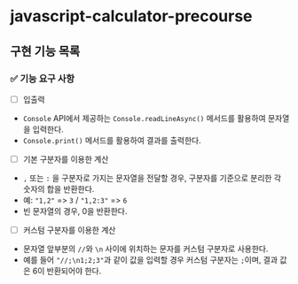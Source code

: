 # javascript-calculator-precourse

## 구현 기능 목록

### ✅ 기능 요구 사항

- [ ] 입출력
- `Console` API에서 제공하는 `Console.readLineAsync()` 메서드를 활용하여 문자열을 입력한다.
- `Console.print()` 메서드를 활용하여 결과를 출력한다.
- [ ] 기본 구분자를 이용한 계산
- `,` 또는 `:` 을 구분자로 가지는 문자열을 전달할 경우, 구분자를 기준으로 분리한 각 숫자의 합을 반환한다.
- 예: `"1,2"` => `3` / `"1,2:3"` => `6`
- 빈 문자열의 경우, 0을 반환한다.
- [ ] 커스텀 구분자를 이용한 계산
- 문자열 앞부분의 `//`와 `\n` 사이에 위치하는 문자를 커스텀 구분자로 사용한다.
- 예를 들어 `"//;\n1;2;3"`과 같이 값을 입력할 경우 커스텀 구분자는 `;`이며, 결과 값은 6이 반환되어야 한다.
